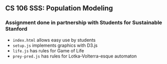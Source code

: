 ## CS 106 SSS: Population Modeling
### Assignment done in partnership with Students for Sustainable Stanford

* `index.html` allows easy use by students
* `setup.js` implements graphics with D3.js
* `life.js` has rules for Game of Life
* `prey-pred.js` has rules for Lotka-Volterra-esque automaton
